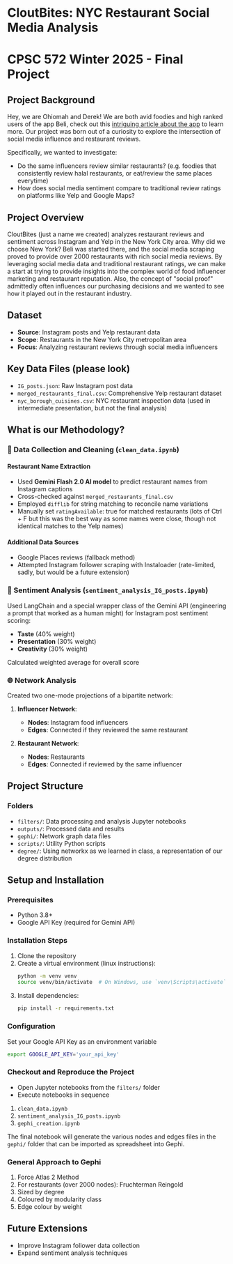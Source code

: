 # CloutBites: NYC Restaurant Social Media Analysis

# CPSC 572 Winter 2025 - Final Project

## Project Background

Hey, we are Ohiomah and Derek! We are both avid foodies and high ranked users of the app Beli, check out this [intriguing article about the app](https://www.oxfordstudent.com/2024/02/27/in-conversation-with-madeline-bryant/) to learn more. Our project was born out of a curiosity to explore the intersection of social media influence and restaurant reviews. 

Specifically, we wanted to investigate:
- Do the same influencers review similar restaurants? (e.g. foodies that consistently review halal restaurants, or eat/review the same places everytime)
- How does social media sentiment compare to traditional review ratings on platforms like Yelp and Google Maps?

## Project Overview

CloutBites (just a name we created) analyzes restaurant reviews and sentiment across Instagram and Yelp in the New York City area. Why did we choose New York? Beli was started there, and the social media scraping proved to provide over 2000 restaurants with rich social media reviews. By leveraging social media data and traditional restaurant ratings, we can make a start at trying to provide insights into the complex world of food influencer marketing and restaurant reputation. Also, the concept of "social proof" admittedly often influences our purchasing decisions and we wanted to see how it played out in the restaurant industry.

## Dataset

- **Source**: Instagram posts and Yelp restaurant data
- **Scope**: Restaurants in the New York City metropolitan area
- **Focus**: Analyzing restaurant reviews through social media influencers

## Key Data Files (please look)

- `IG_posts.json`: Raw Instagram post data
- `merged_restaurants_final.csv`: Comprehensive Yelp restaurant dataset
- `nyc_borough_cuisines.csv`: NYC restaurant inspection data (used in intermediate presentation, but not the final analysis)

## What is our Methodology?

### 🧹 Data Collection and Cleaning (`clean_data.ipynb`)

#### Restaurant Name Extraction
- Used **Gemini Flash 2.0 AI model** to predict restaurant names from Instagram captions
- Cross-checked against `merged_restaurants_final.csv`
- Employed `difflib` for string matching to reconcile name variations
- Manually set `ratingAvailable`: true for matched restaurants (lots of Ctrl + F but this was the best way as some names were close, though not identical matches to the Yelp names)

#### Additional Data Sources
- Google Places reviews (fallback method)
- Attempted Instagram follower scraping with Instaloader (rate-limited, sadly, but would be a future extension)

### 💬 Sentiment Analysis (`sentiment_analysis_IG_posts.ipynb`)

Used LangChain and a special wrapper class of the Gemini API (engineering a prompt that worked as a human might) for Instagram post sentiment scoring:
- **Taste** (40% weight)
- **Presentation** (30% weight)
- **Creativity** (30% weight)

Calculated weighted average for overall score

### 🌐 Network Analysis

Created two one-mode projections of a bipartite network:

1. **Influencer Network**: 
   - **Nodes**: Instagram food influencers
   - **Edges**: Connected if they reviewed the same restaurant

2. **Restaurant Network**:
   - **Nodes**: Restaurants
   - **Edges**: Connected if reviewed by the same influencer

## Project Structure

### Folders
- `filters/`: Data processing and analysis Jupyter notebooks
- `outputs/`: Processed data and results
- `gephi/`: Network graph data files
- `scripts/`: Utility Python scripts
- `degree/`: Using networkx as we learned in class, a representation of our degree distribution

## Setup and Installation

### Prerequisites
- Python 3.8+
- Google API Key (required for Gemini API)

### Installation Steps
1. Clone the repository
2. Create a virtual environment (linux instructions):
   ```bash
   python -m venv venv
   source venv/bin/activate  # On Windows, use `venv\Scripts\activate`
3. Install dependencies:
   ```bash
   pip install -r requirements.txt

### Configuration

Set your Google API Key as an environment variable

```bash
export GOOGLE_API_KEY='your_api_key'
```

### Checkout and Reproduce the Project

- Open Jupyter notebooks from the `filters/` folder
- Execute notebooks in sequence
1. `clean_data.ipynb`
2. `sentiment_analysis_IG_posts.ipynb`
3. `gephi_creation.ipynb`

The final notebook will generate the various nodes and edges files in the `gephi/` folder that can be imported as spreadsheet into Gephi.

### General Approach to Gephi

1. Force Atlas 2 Method
2. For restaurants (over 2000 nodes): Fruchterman Reingold
3. Sized by degree
4. Coloured by modularity class
5. Edge colour by weight

## Future Extensions
- Improve Instagram follower data collection
- Expand sentiment analysis techniques



